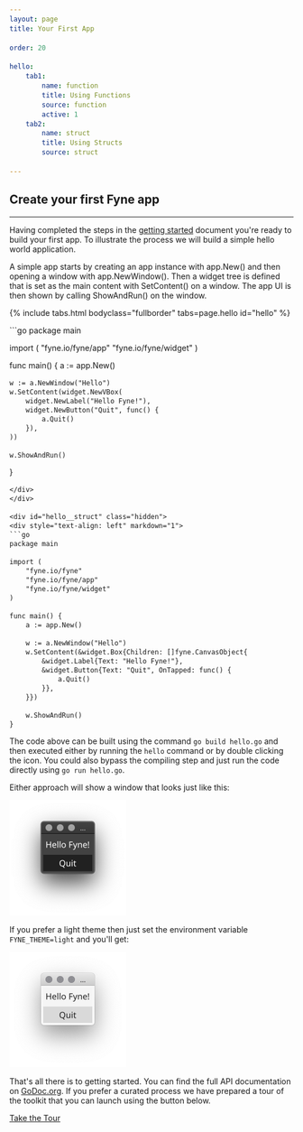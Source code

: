 ```yaml
---
layout: page
title: Your First App

order: 20

hello:
    tab1:
        name: function
        title: Using Functions
        source: function
        active: 1
    tab2:
        name: struct
        title: Using Structs
        source: struct

---
```



## Create your first Fyne app
---

Having completed the steps in the [getting started](/develop/) document you're ready to build your first app. To illustrate the process we will build a simple hello world application.

A simple app starts by creating an app instance with app.New() and then opening a window with app.NewWindow(). Then a widget tree is defined that is set as the main content with SetContent() on a window. The app UI is then shown by calling ShowAndRun() on the window.

{% include tabs.html bodyclass="fullborder" tabs=page.hello id="hello" %}

<div id="hello__function" class="hidden">
<div style="text-align: left" markdown="1">
```go
package main

import (
	"fyne.io/fyne/app"
	"fyne.io/fyne/widget"
)

func main() {
	a := app.New()

	w := a.NewWindow("Hello")
	w.SetContent(widget.NewVBox(
		widget.NewLabel("Hello Fyne!"),
		widget.NewButton("Quit", func() {
			a.Quit()
		}),
	))

	w.ShowAndRun()
}
```
</div>
</div>

<div id="hello__struct" class="hidden">
<div style="text-align: left" markdown="1">
```go
package main

import (
	"fyne.io/fyne"
	"fyne.io/fyne/app"
	"fyne.io/fyne/widget"
)

func main() {
	a := app.New()

	w := a.NewWindow("Hello")
	w.SetContent(&widget.Box{Children: []fyne.CanvasObject{
		&widget.Label{Text: "Hello Fyne!"},
		&widget.Button{Text: "Quit", OnTapped: func() {
			a.Quit()
		}},
	}})

	w.ShowAndRun()
}
```
</div>
</div>

The code above can be built using the command `go build hello.go` and then executed either by running the `hello` command or by double clicking the icon. You could also bypass the compiling step and just run the code directly using `go run hello.go`.

Either approach will show a window that looks just like this:

<img src="/images/architecture/hello-normal.png" width="207" alt="Hello Window" />

If you prefer a light theme then just set the environment variable `FYNE_THEME=light` and you'll get:

<img src="/images/architecture/hello-light.png" width="207" alt="Hello Light Theme" />

That's all there is to getting started. You can find the full API documentation on [GoDoc.org](https://godoc.org/fyne.io/fyne). If you prefer a curated process we have prepared a tour of the toolkit that you can launch using the button below.

<a href="https://tour.fyne.io" class="btn btn-primary btn-xl" style="visibility: visible;">Take the Tour</a>



